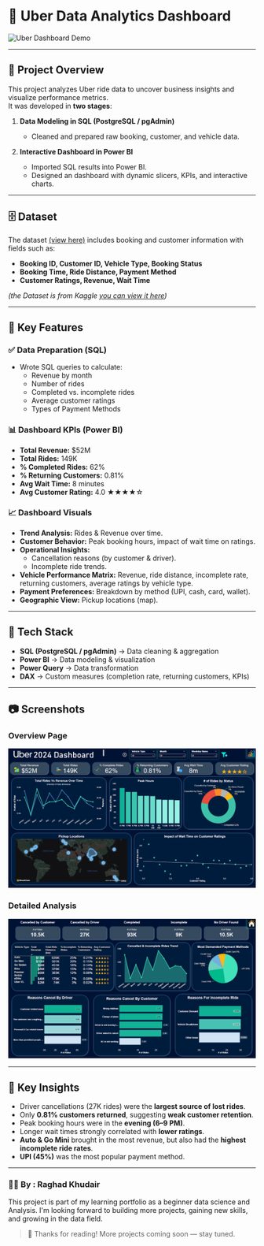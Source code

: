 # 🚖 Uber Data Analytics Dashboard  

![Uber Dashboard Demo](Uber_demo.gif)  


---
## 📌 Project Overview  
This project analyzes Uber ride data to uncover business insights and visualize performance metrics.  
It was developed in **two stages**:  

1. **Data Modeling in SQL (PostgreSQL / pgAdmin)**  
   - Cleaned and prepared raw booking, customer, and vehicle data.  
     

2. **Interactive Dashboard in Power BI**  
   - Imported SQL results into Power BI.  
   - Designed an  dashboard with dynamic slicers, KPIs, and interactive charts.  


---

## 🗄️ Dataset  
The dataset [(view here)](ncr_ride_bookings.csv) includes booking and customer information with fields such as:  
- **Booking ID, Customer ID, Vehicle Type, Booking Status**  
- **Booking Time, Ride Distance, Payment Method**  
- **Customer Ratings, Revenue, Wait Time**  

*(the Dataset is from Kaggle [you can view it here](https://www.kaggle.com/datasets/yashdevladdha/uber-ride-analytics-dashboard/data))*  

---

## 🎯 Key Features  

### ✅ Data Preparation (SQL)  
- Wrote SQL queries to calculate:  
  - Revenue by month  
  - Number of rides  
  - Completed vs. incomplete rides  
  - Average customer ratings  
  - Types of Payment Methods    

### 📊 Dashboard KPIs (Power BI)  
- **Total Revenue:** $52M  
- **Total Rides:** 149K  
- **% Completed Rides:** 62%  
- **% Returning Customers:** 0.81%  
- **Avg Wait Time:** 8 minutes  
- **Avg Customer Rating:** 4.0 ★★★★☆  

### 📈 Dashboard Visuals  
- **Trend Analysis:** Rides & Revenue over time.  
- **Customer Behavior:** Peak booking hours, impact of wait time on ratings.  
- **Operational Insights:**  
  - Cancellation reasons (by customer & driver).  
  - Incomplete ride trends.  
- **Vehicle Performance Matrix:** Revenue, ride distance, incomplete rate, returning customers, average ratings by vehicle type.  
- **Payment Preferences:** Breakdown by method (UPI, cash, card, wallet).  
- **Geographic View:** Pickup locations (map).  


---

## 🎨 Tech Stack  
- **SQL (PostgreSQL / pgAdmin)** → Data cleaning & aggregation  
- **Power BI** → Data modeling & visualization  
- **Power Query** → Data transformation  
- **DAX** → Custom measures (completion rate, returning customers, KPIs)  

---

## 📷 Screenshots  

### Overview Page  
![Page 1: Overview](Overview_Page1.png)  

### Detailed Analysis  
![Page 2: Deep Analysis](Deep_Analysis_Page2.png)  
 

---


## 🔑 Key Insights  
- Driver cancellations (27K rides) were the **largest source of lost rides**.  
- Only **0.81% customers returned**, suggesting **weak customer retention**.  
- Peak booking hours were in the **evening (6–9 PM)**.  
- Longer wait times strongly correlated with **lower ratings**.  
- **Auto & Go Mini** brought in the most revenue, but also had the **highest incomplete ride rates**.  
- **UPI (45%)** was the most popular payment method.  

---
### 👩‍💻 By : Raghad Khudair

This project is part of my learning portfolio as a beginner data science and Analysis. I'm looking forward to building more projects, gaining new skills, and growing in the data field.
> 🌱 Thanks for reading! More projects coming soon — stay tuned. 
